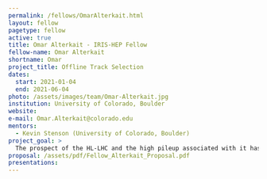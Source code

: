 ```yaml
---
permalink: /fellows/OmarAlterkait.html
layout: fellow
pagetype: fellow
active: true
title: Omar Alterkait - IRIS-HEP Fellow
fellow-name: Omar Alterkait
shortname: Omar
project_title: Offline Track Selection
dates:
  start: 2021-01-04
  end: 2021-06-04
photo: /assets/images/team/Omar-Alterkait.jpg
institution: University of Colorado, Boulder
website:
e-mail: Omar.Alterkait@colorado.edu
mentors:
  - Kevin Stenson (University of Colorado, Boulder)
project_goal: >
  The prospect of the HL-LHC and the high pileup associated with it has made track reconstruction much more challenging. Following track reconstruction, an oﬄine algorithm that is able to distinguish real tracks (tracks associated with a single charged particle) from fake tracks (tracks not associated with a single charged particle) is beneﬁcial. The CMS software contains a DNN for this task; however, this is based on the current detector. For the phase 2 upgrade of the CMS detector, the outer tracker is quite diﬀerent which means that this task needs to be reevaluated. The goal of my project is to develop a more eﬃcient post track reconstruction algorithm using deep learning to classify reconstructed tracks as either real or fake. 
proposal: /assets/pdf/Fellow_Alterkait_Proposal.pdf
presentations:
---
```

